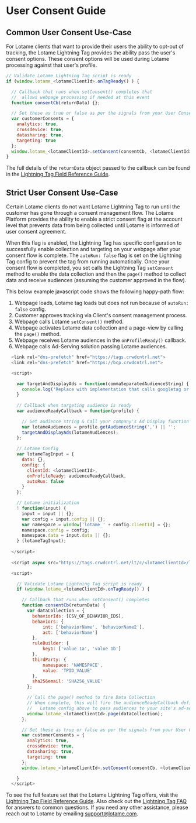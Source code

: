 # User Consent Guide

## Common User Consent Use-Case

For Lotame clients that want to provide their users the ability to opt-out of tracking, the Lotame Lightning Tag provides the ability pass the user's consent options. These consent options will be used during Lotame processing against that user's profile.

```javascript
// Validate Lotame Lightning Tag script is ready
if (window.lotame_<lotameClientId>.onTagReady() ) {

  // Callback that runs when setConsent() completes that
  //  allows webpage processing if needed at this event
  function consentCb(returnData) {};

  // Set these as true or false as per the signals from your User Consent process
  var customerConsents = {
    analytics: true,
    crossdevice: true,
    datasharing: true,
    targeting: true
  };
  window.lotame_<lotameClientId>.setConsent(consentCb, <lotameClientId>, customerConsents);
}
```

The full details of the `returnData` object passed to the callback can be found in the [Lightning Tag Field Reference Guide](lightning-tag/detailed-reference.md).

## Strict User Consent Use-Case

Certain Lotame clients do not want Lotame Lightning Tag to run until the customer has gone through a consent management flow. The Lotame Platform provides the ability to enable a strict consent flag at the account level that prevents data from being collected until Lotame is informed of user consent agreement. 

When this flag is enabled, the Lightning Tag has specific configuration to successfully enable collection and targeting on your webpage after your consent flow is complete. The `autoRun: false` flag is set on the Lightning Tag config to prevent the tag from running automatically. Once your consent flow is completed, you set calls the Lightning Tag `setConsent` method to enable the data collection and then the `page()` method to collect data and receive audiences (assuming the customer approved in the flow).

This below example javascript code shows the following happy-path flow:

1. Webpage loads, Lotame tag loads but does not run because of `autoRun: false` config.
1. Customer approves tracking via Client's consent management process.
1. Webpage calls Lotame `setConsent()` method.
1. Webpage activates Lotame data collection and a page-view by calling the `page()` method.
1. Webpage receives Lotame audiences in the `onProfileReady()` callback.
1. Webpage calls Ad-Serving solution passing Lotame audiences.

```javascript
  <link rel="dns-prefetch" href="https://tags.crwdcntrl.net">
  <link rel="dns-prefetch" href="https://bcp.crwdcntrl.net">  

  <script>

    var targetAndDisplayAds = function(commaSeparatedAudienceString) {
      console.log('Replace with implementation that calls googletag or other ad-rendering capabilities');
    }
  
    // Callback when targeting audience is ready
    var audienceReadyCallback = function(profile) {

      // Get audience string & Call your company's Ad Display function
      var lotameAudiences = profile.getAudienceString(',') || '';
      targetAndDisplayAds(lotameAudiences);
    };
  
    // Lotame Config
    var lotameTagInput = {
      data: {},
      config: {
        clientId: <lotameClientId>,
        onProfileReady: audienceReadyCallback,
        autoRun: false
      }
    };

    // Lotame initialization
    ! function(input) {
      input = input || {};
      var config = input.config || {};
      var namespace = window['lotame_' + config.clientId] = {};
      namespace.config = config;
      namespace.data = input.data || {};
    } (lotameTagInput);
  
  </script>
  
  <script async src="https://tags.crwdcntrl.net/lt/c/<lotameClientId>/lt.min.js"></script>

  <script>

    // Validate Lotame Lightning Tag script is ready
    if (window.lotame_<lotameClientId>.onTagReady() ) {

      // Callback that runs when setConsent() completes
      function consentCb(returnData) {
        var dataCollection = {
          behaviorIds: [CSV_OF_BEHAVIOR_IDS],
          behaviors: {
              int: ['behaviorName', 'behaviorName2'],
              act: ['behaviorName']
          },
          ruleBuilder: {
              key1: ['value 1a', 'value 1b']
          },
          thirdParty: {
              namespace: 'NAMESPACE',
              value: 'TPID_VALUE'
          },
          sha256email: 'SHA256_VALUE'
        };

        // Call the page() method to fire Data Collection
        // When complete, this will fire the audienceReadyCallback defined in the
        //   Lotame config above to pass audiences to your site's ad-serving solution
        window.lotame_<lotameClientId>.page(dataCollection);
      };

      // Set these as true or false as per the signals from your User Consent process
      var customerConsents = {
        analytics: true,
        crossdevice: true,
        datasharing: true,
        targeting: true
      };
      window.lotame_<lotameClientId>.setConsent(consentCb, <lotameClientId>, customerConsents);

    }
  </script>
```

To see the full feature set that the Lotame Lightning Tag offers, visit the [Lightning Tag Field Reference Guide](lightning-tag/detailed-reference.md). Also check out the [Lightning Tag FAQ](lightning-tag/faq.md) for answers to common questions. If you need any other assistance, please reach out to Lotame by emailing support@lotame.com.
